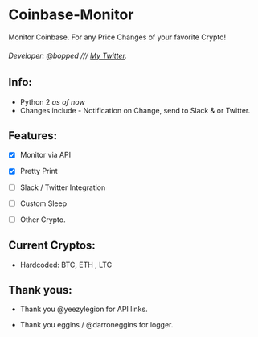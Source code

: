 # Coinbase-Monitor
Monitor Coinbase. For any Price Changes of your favorite Crypto!

###### Developer: @bopped /// [My Twitter](https://twitter.com/Backdoorcook).

## Info:
- Python 2 *as of now*
- Changes include - Notification on Change, send to Slack & or Twitter.

## Features:

- [x] Monitor via API

- [x] Pretty Print

- [ ] Slack / Twitter Integration

- [ ] Custom Sleep 

- [ ] Other Crypto. 


## Current Cryptos:

- Hardcoded: BTC, ETH , LTC



## Thank yous:

- Thank you @yeezylegion for API links.

- Thank you eggins / @darroneggins for logger.

